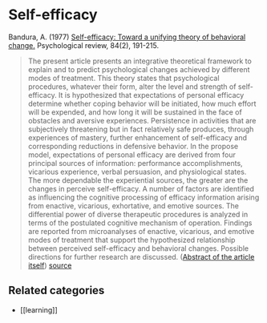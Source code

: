 # Self-efficacy

Bandura, A. (1977) [Self-efficacy: Toward a unifying theory of behavioral change.](http://citeseerx.ist.psu.edu/viewdoc/download?doi=10.1.1.315.4567&rep=rep1&type=pdf) Psychological review, 84(2), 191-215. 

> The present article presents an integrative theoretical framework to explain and to predict psychological changes achieved by different modes of treatment. This theory states that psychological procedures, whatever their form, alter the level and strength of self-efficacy. It is hypothesized that expectations of personal efficacy determine whether coping behavior will be initiated, how much effort will be expended, and how long it will be sustained in the face of obstacles and aversive experiences. Persistence in activities that are subjectively threatening but in fact relatively safe produces, through experiences of mastery, further enhancement of self-efficacy and corresponding reductions in defensive behavior. In the propose model, expectations of personal efficacy are derived from four principal sources of information: performance accomplishments, vicarious experience, verbal persuasion, and physiological states. The more dependable the experiential sources, the greater are the changes in perceive self-efficacy. A number of factors are identified as influencing the cognitive processing of efficacy information arising from enactive, vicarious, exhortative, and emotive sources. The differential power of diverse therapeutic procedures is analyzed in terms of the postulated cognitive mechanism of operation. Findings are reported from microanalyses of enactive, vicarious, and emotive modes of treatment that support the hypothesized relationship between perceived self-efficacy and behavioral changes. Possible directions for further research are discussed. ([Abstract of the article itself](https://www.uky.edu/~eushe2/Bandura/Bandura1977PR.pdf)) 
> [source](https://3starlearningexperiences.wordpress.com/2017/02/28/seminal-papers-in-educational-psychology/)

## Related categories

- [[learning]]

